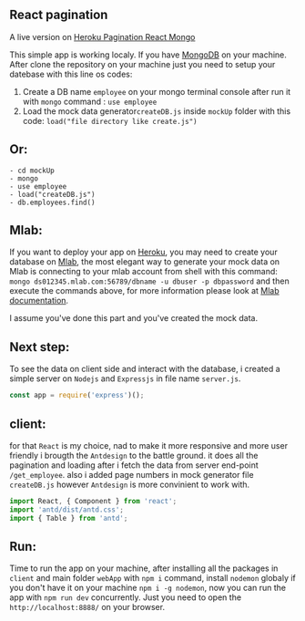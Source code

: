 
## React pagination 

 A live version on [Heroku Pagination React Mongo](https://pagination-react-mongo.herokuapp.com/)

This simple app is working localy. If you have [MongoDB](https://www.mongodb.com/what-is-mongodb) on your machine. After clone the repository on your machine just you need to setup your datebase with this line os codes:

1. Create a DB name ``employee`` on your mongo terminal console after run it with ``mongo`` command :
	```use employee```
2. Load the mock data generator``createDB.js`` inside ``mockUp`` folder with this code: 
	```load("file directory like create.js")```

## Or: 
	- cd mockUp
	- mongo
	- use employee
	- load("createDB.js")
	- db.employees.find()
## Mlab:
If you want to deploy your app on [Heroku](https://heroku.com), you may need to create your database on [Mlab](https://mlab.com/), the most elegant way to generate your mock data on Mlab is connecting to your mlab account from shell with this command:     
```mongo ds012345.mlab.com:56789/dbname -u dbuser -p dbpassword``` and then execute the commands above, for more information please look at [Mlab documentation](http://docs.mlab.com/connecting/).

I assume you've done this part and you've created the mock data.

## Next step:
To see the data on client side and interact with the database, i created a simple server on ``Nodejs`` and ``Expressjs`` in file name ``server.js``.

```js
const app = require('express')();
```

## client: 
for that ``React`` is my choice, nad to make it more responsive and more user friendly i brougth the ``Antdesign`` to the battle ground. it does all the pagination and loading after i fetch the data from server end-point ``/get_employee``. also i added page numbers in mock generator file ``createDB.js``
however ``Antdesign`` is more convinient to work with.

````js
import React, { Component } from 'react';
import 'antd/dist/antd.css';
import { Table } from 'antd';
````

## Run:
  Time to run the app on your machine, after installing all the packages in ``client`` and main folder ``webApp`` with ``npm i`` command,
  install ``nodemon`` globaly if you don't have it on your machine ``npm i -g nodemon``, now you can run the app with ``npm run dev`` concurrently.
  Just you need to open the ``http://localhost:8888/`` on your browser. 







